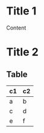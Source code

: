 # Title 1

Content

# Title 2

## Table

| c1 | c2 |
|----|----|
| a  | b  |
| c  | d  |
| e  | f  |


